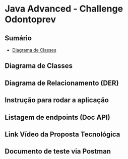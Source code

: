 # Java Advanced - Challenge Odontoprev 

## Sumário
- [Diagrama de Classes](#diagrama-de-classes)


## Diagrama de Classes

## Diagrama de Relacionamento (DER)

## Instrução para rodar a aplicação

## Listagem de endpoints (Doc API)

## Link Vídeo da Proposta Tecnológica

## Documento de teste via Postman    
